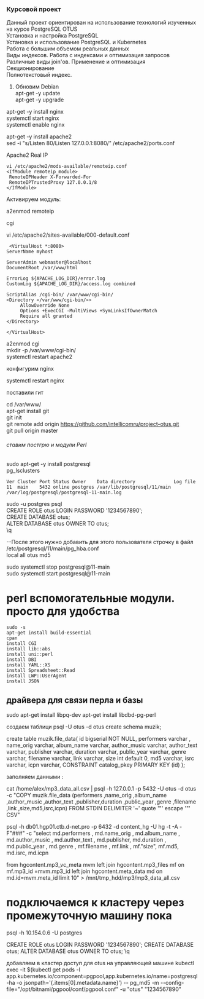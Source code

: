 ### Курсовой проект ### 
Данный проект ориентирован на использование технологий изученных на курсе PostgreSQL OTUS  
Установка и настройка PostgreSQL  
Установка и использование PostgreSQL и Kubernetes  
Работа с большим объемом реальных данных  
Виды индексов. Работа с индексами и оптимизация запросов  
Различные виды join'ов. Применение и оптимизация  
Секционирование  
Полнотекстовый индекс.  


 1. Обновим Debian  
apt-get -y update  
apt-get -y upgrade  


apt-get -y install nginx   
systemctl start nginx   
systemctl enable nginx   

apt-get -y install apache2   
sed -i "s/Listen 80/Listen 127.0.0.1:8080/" /etc/apache2/ports.conf  

 Apache2 Real IP  
 ```
vi /etc/apache2/mods-available/remoteip.conf  
<IfModule remoteip_module>
  RemoteIPHeader X-Forwarded-For
  RemoteIPTrustedProxy 127.0.0.1/8
</IfModule>
```

Активируем модуль:  

a2enmod remoteip  

cgi   

vi /etc/apache2/sites-available/000-default.conf  


```
 <VirtualHost *:8080>
ServerName myhost

ServerAdmin webmaster@localhost
DocumentRoot /var/www/html

ErrorLog ${APACHE_LOG_DIR}/error.log
CustomLog ${APACHE_LOG_DIR}/access.log combined

ScriptAlias /cgi-bin/ /var/www/cgi-bin/
<Directory «/var/www/cgi-bin/»>
     AllowOverride None
     Options +ExecCGI -MultiViews +SymLinksIfOwnerMatch
     Require all granted
</Directory>

</VirtualHost>
```

a2enmod cgi  
mkdir -p /var/www/cgi-bin/  
systemctl restart apache2    

  конфигурим  nginx   

systemctl restart nginx   

 поставили гит   

cd  /var/www/    
apt-get install git   
git init   
git remote add origin https://github.com/intellicomru/project-otus.git   
git pull origin master    

###### ставим постгрю и модули Perl   ######  

sudo apt-get -y install postgresql    
 pg_lsclusters  
 
 ```
Ver Cluster Port Status Owner    Data directory              Log file
11  main    5432 online postgres /var/lib/postgresql/11/main /var/log/postgresql/postgresql-11-main.log
```

sudo -u postgres psql  
CREATE ROLE otus LOGIN PASSWORD '1234567890';  
CREATE DATABASE otus;  
 ALTER DATABASE otus OWNER TO otus;  
 \q  
 
 --После этого нужно добавить для этого пользователя строчку в файл   
 /etc/postgresql/11/main/pg_hba.conf   
 local   all             otus                             md5 
 
sudo systemctl stop postgresql@11-main     
sudo systemctl start postgresql@11-main  



# perl вспомогательные модули. просто для удобства  

```
sudo -s 
apt-get install build-essential
cpan 
install CGI 
install lib::abs
install uni::perl
install DBI
install YAML::XS
install Spreadsheet::Read
install LWP::UserAgent
install JSON

```
## драйвера для связи перла и базы 
sudo apt-get install libpq-dev
apt-get install libdbd-pg-perl


создаем таблици
psql -U otus -d otus
create schema muzik;

create table muzik.file_data(
	id bigserial NOT NULL,
performers varchar ,
name_orig varchar,
album_name varchar,
author_music varchar, 
author_text varchar,
publisher varchar,
duration varchar,
public_year varchar,
genre varchar,
filename varchar,
link varchar,
size int default 0,
md5 varchar,
isrc varchar,
icpn varchar,
CONSTRAINT catalog_pkey PRIMARY KEY (id)
);

заполняем данными : 

cat /home/alex/mp3_data_all.csv | psql -h 127.0.0.1 -p 5432 -U otus -d otus  -c "COPY muzik.file_data (performers ,name_orig ,album_name ,author_music ,author_text ,publisher,duration ,public_year ,genre ,filename ,link ,size,md5,isrc,icpn) FROM STDIN DELIMITER '~'  quote '\"' escape '\"' CSV" 

 psql -h db01.hgp01.ctb.d-net.pro -p 6432 -d content_hg -U hg -t -A -F"###" -c "select  md.performers ,
 md.name_orig ,
 md.album_name ,
 md.author_music ,
 md.author_text ,
 md.publisher,
 md.duration ,
 md.public_year ,
 md.genre ,
 mf.filename ,
 mf.link ,
 mf."size",
 mf.md5,
 md.isrc,
 md.icpn 
 
 from hgcontent.mp3_vc_meta mvm left join hgcontent.mp3_files mf on mf.mp3_id =mvm.mp3_id left join hgcontent.meta_data md on md.id=mvm.meta_id limit 10" > /mnt/tmp_hdd/mp3/mp3_data_all.csv
 
 # подключаемся к кластеру через промежуточную машину пока 
psql -h 10.154.0.6  -U postgres

CREATE ROLE otus LOGIN PASSWORD '1234567890';
CREATE DATABASE otus;
 ALTER DATABASE otus OWNER TO otus;
 \q

добавляем в кластер доступ для otus на управляющей машине 
 kubectl exec -it $(kubectl get pods -l app.kubernetes.io/component=pgpool,app.kubernetes.io/name=postgresql-ha -o jsonpath='{.items[0].metadata.name}') -- pg_md5 -m --config-file="/opt/bitnami/pgpool/conf/pgpool.conf" -u "otus" "1234567890"

